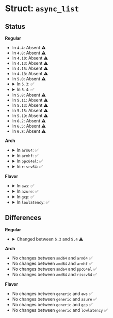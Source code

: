 # Struct: <code>async_list</code>

## Status
<b>Regular</b>
<ul>
<li>
In <code>4.4</code>: Absent ⚠️
</li>
<li>
In <code>4.8</code>: Absent ⚠️
</li>
<li>
In <code>4.10</code>: Absent ⚠️
</li>
<li>
In <code>4.13</code>: Absent ⚠️
</li>
<li>
In <code>4.15</code>: Absent ⚠️
</li>
<li>
In <code>4.18</code>: Absent ⚠️
</li>
<li>
In <code>5.0</code>: Absent ⚠️
</li>
<li>
<details>
<summary>In <code>5.3</code>: ✅</summary>

```c
struct async_list {
    spinlock_t lock;
    atomic_t cnt;
    struct list_head list;
    struct file *file;
    off_t io_end;
    size_t io_len;
};
```
</details>
</li>
<li>
<details>
<summary>In <code>5.4</code>: ✅</summary>

```c
struct async_list {
    spinlock_t lock;
    atomic_t cnt;
    struct list_head list;
    struct file *file;
    off_t io_start;
    size_t io_len;
};
```
</details>
</li>
<li>
In <code>5.8</code>: Absent ⚠️
</li>
<li>
In <code>5.11</code>: Absent ⚠️
</li>
<li>
In <code>5.13</code>: Absent ⚠️
</li>
<li>
In <code>5.15</code>: Absent ⚠️
</li>
<li>
In <code>5.19</code>: Absent ⚠️
</li>
<li>
In <code>6.2</code>: Absent ⚠️
</li>
<li>
In <code>6.5</code>: Absent ⚠️
</li>
<li>
In <code>6.8</code>: Absent ⚠️
</li>
</ul>
<b>Arch</b>
<ul>
<li>
<details>
<summary>In <code>arm64</code>: ✅</summary>

```c
struct async_list {
    spinlock_t lock;
    atomic_t cnt;
    struct list_head list;
    struct file *file;
    off_t io_start;
    size_t io_len;
};
```
</details>
</li>
<li>
<details>
<summary>In <code>armhf</code>: ✅</summary>

```c
struct async_list {
    spinlock_t lock;
    atomic_t cnt;
    struct list_head list;
    struct file *file;
    off_t io_start;
    size_t io_len;
};
```
</details>
</li>
<li>
<details>
<summary>In <code>ppc64el</code>: ✅</summary>

```c
struct async_list {
    spinlock_t lock;
    atomic_t cnt;
    struct list_head list;
    struct file *file;
    off_t io_start;
    size_t io_len;
};
```
</details>
</li>
<li>
<details>
<summary>In <code>riscv64</code>: ✅</summary>

```c
struct async_list {
    spinlock_t lock;
    atomic_t cnt;
    struct list_head list;
    struct file *file;
    off_t io_start;
    size_t io_len;
};
```
</details>
</li>
</ul>
<b>Flavor</b>
<ul>
<li>
<details>
<summary>In <code>aws</code>: ✅</summary>

```c
struct async_list {
    spinlock_t lock;
    atomic_t cnt;
    struct list_head list;
    struct file *file;
    off_t io_start;
    size_t io_len;
};
```
</details>
</li>
<li>
<details>
<summary>In <code>azure</code>: ✅</summary>

```c
struct async_list {
    spinlock_t lock;
    atomic_t cnt;
    struct list_head list;
    struct file *file;
    off_t io_start;
    size_t io_len;
};
```
</details>
</li>
<li>
<details>
<summary>In <code>gcp</code>: ✅</summary>

```c
struct async_list {
    spinlock_t lock;
    atomic_t cnt;
    struct list_head list;
    struct file *file;
    off_t io_start;
    size_t io_len;
};
```
</details>
</li>
<li>
<details>
<summary>In <code>lowlatency</code>: ✅</summary>

```c
struct async_list {
    spinlock_t lock;
    atomic_t cnt;
    struct list_head list;
    struct file *file;
    off_t io_start;
    size_t io_len;
};
```
</details>
</li>
</ul>

## Differences
<b>Regular</b>
<ul>
<li>
<details>
<summary>Changed between <code>5.3</code> and <code>5.4</code> ⚠️</summary>
<ul>
<li>
<b>Field added. </b>
<code>off_t io_start</code>
</li>
<li>
<b>Field removed. </b>
<code>off_t io_end</code>
</li>
</ul>
</details>
</li>
</ul>
<b>Arch</b>
<ul>
<li>
No changes between <code>amd64</code> and <code>arm64</code> ✅
</li>
<li>
No changes between <code>amd64</code> and <code>armhf</code> ✅
</li>
<li>
No changes between <code>amd64</code> and <code>ppc64el</code> ✅
</li>
<li>
No changes between <code>amd64</code> and <code>riscv64</code> ✅
</li>
</ul>
<b>Flavor</b>
<ul>
<li>
No changes between <code>generic</code> and <code>aws</code> ✅
</li>
<li>
No changes between <code>generic</code> and <code>azure</code> ✅
</li>
<li>
No changes between <code>generic</code> and <code>gcp</code> ✅
</li>
<li>
No changes between <code>generic</code> and <code>lowlatency</code> ✅
</li>
</ul>
